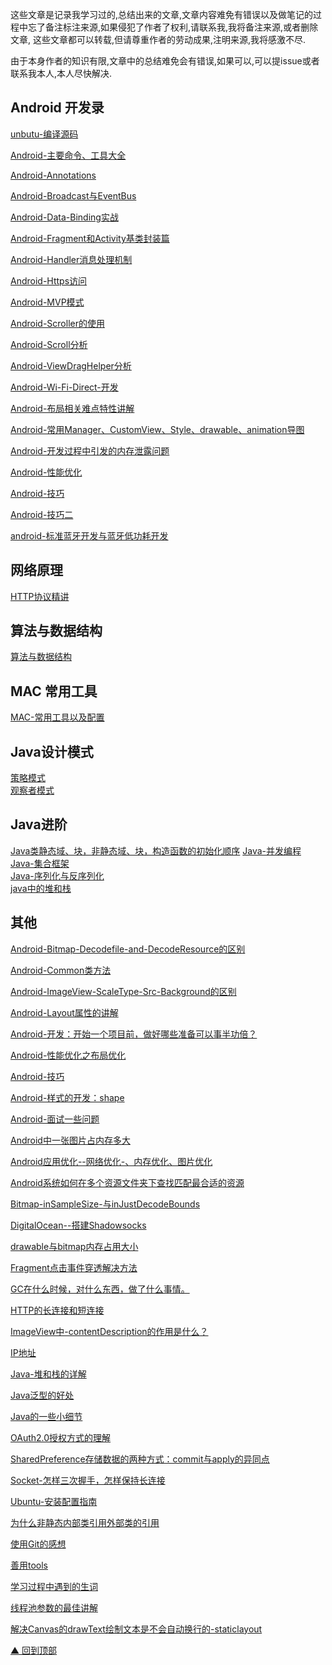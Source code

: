 
这些文章是记录我学习过的,总结出来的文章,文章内容难免有错误以及做笔记的过程中忘了备注标注来源,如果侵犯了作者了权利,请联系我,我将备注来源,或者删除文章,
这些文章都可以转载,但请尊重作者的劳动成果,注明来源,我将感激不尽.

由于本身作者的知识有限,文章中的总结难免会有错误,如果可以,可以提issue或者联系我本人,本人尽快解决.



## Android 开发录

[unbutu-编译源码](https://github.com/AndroidPreView/AndroidNote/blob/master/blog/Android%E5%BC%80%E5%8F%91%E5%BD%95/unbutu-%E7%BC%96%E8%AF%91%E6%BA%90%E7%A0%81.md)

[Android-主要命令、工具大全](https://github.com/AndroidPreView/AndroidNote/blob/master/blog/Android%E5%BC%80%E5%8F%91%E5%BD%95/Android-%E4%B8%BB%E8%A6%81%E5%91%BD%E4%BB%A4%E3%80%81%E5%B7%A5%E5%85%B7%E5%A4%A7%E5%85%A8.md)

[Android-Annotations](https://github.com/AndroidPreView/AndroidNote/blob/master/blog/Android%E5%BC%80%E5%8F%91%E5%BD%95/Android-Annotations.md)

[Android-Broadcast与EventBus](https://github.com/AndroidPreView/AndroidNote/blob/master/blog/Android%E5%BC%80%E5%8F%91%E5%BD%95/Android-Broadcast%E4%B8%8EEventBus.md)

[Android-Data-Binding实战](https://github.com/AndroidPreView/AndroidNote/blob/master/blog/Android%E5%BC%80%E5%8F%91%E5%BD%95/Android-Data-Binding%E5%AE%9E%E6%88%98.md)

[Android-Fragment和Activity基类封装篇](https://github.com/AndroidPreView/AndroidNote/blob/master/blog/Android%E5%BC%80%E5%8F%91%E5%BD%95/Android-Fragment%E5%92%8CActivity%E5%9F%BA%E7%B1%BB%E5%B0%81%E8%A3%85%E7%AF%87.md)

[Android-Handler消息处理机制](https://github.com/AndroidPreView/AndroidNote/blob/master/blog/Android%E5%BC%80%E5%8F%91%E5%BD%95/Android-Handler%E6%B6%88%E6%81%AF%E5%A4%84%E7%90%86%E6%9C%BA%E5%88%B6.md)

[Android-Https访问](https://github.com/AndroidPreView/AndroidNote/blob/master/blog/Android%E5%BC%80%E5%8F%91%E5%BD%95/Android-Https%E8%AE%BF%E9%97%AE.md)

[Android-MVP模式](https://github.com/AndroidPreView/AndroidNote/blob/master/blog/Android%E5%BC%80%E5%8F%91%E5%BD%95/Android-MVP%E6%A8%A1%E5%BC%8F.md)

[Android-Scroller的使用](https://github.com/AndroidPreView/AndroidNote/blob/master/blog/Android%E5%BC%80%E5%8F%91%E5%BD%95/Android-Scroller%E7%9A%84%E4%BD%BF%E7%94%A8.md)

[Android-Scroll分析](https://github.com/AndroidPreView/AndroidNote/blob/master/blog/Android%E5%BC%80%E5%8F%91%E5%BD%95/Android-Scroll%E5%88%86%E6%9E%90.md)

[Android-ViewDragHelper分析](https://github.com/AndroidPreView/AndroidNote/blob/master/blog/Android%E5%BC%80%E5%8F%91%E5%BD%95/Android-ViewDragHelper%E5%88%86%E6%9E%90.md)

[Android-Wi-Fi-Direct-开发](https://github.com/AndroidPreView/AndroidNote/blob/master/blog/Android%E5%BC%80%E5%8F%91%E5%BD%95/Android-Wi-Fi-Direct-%E5%BC%80%E5%8F%91.md)

[Android-布局相关难点特性讲解](https://github.com/AndroidPreView/AndroidNote/blob/master/blog/Android%E5%BC%80%E5%8F%91%E5%BD%95/Android-%E5%B8%83%E5%B1%80%E7%9B%B8%E5%85%B3%E9%9A%BE%E7%82%B9%E7%89%B9%E6%80%A7%E8%AE%B2%E8%A7%A3.md)

[Android-常用Manager、CustomView、Style、drawable、animation导图](https://github.com/AndroidPreView/AndroidNote/blob/master/blog/Android%E5%BC%80%E5%8F%91%E5%BD%95/Android-%E5%B8%B8%E7%94%A8Manager%E3%80%81CustomView%E3%80%81Style%E3%80%81drawable%E3%80%81animation%E5%AF%BC%E5%9B%BE.md)

[Android-开发过程中引发的内存泄露问题](https://github.com/AndroidPreView/AndroidNote/blob/master/blog/Android%E5%BC%80%E5%8F%91%E5%BD%95/Android-%E5%BC%80%E5%8F%91%E8%BF%87%E7%A8%8B%E4%B8%AD%E5%BC%95%E5%8F%91%E7%9A%84%E5%86%85%E5%AD%98%E6%B3%84%E9%9C%B2%E9%97%AE%E9%A2%98.md)

[Android-性能优化](https://github.com/AndroidPreView/AndroidNote/blob/master/blog/Android%E5%BC%80%E5%8F%91%E5%BD%95/Android-%E6%80%A7%E8%83%BD%E4%BC%98%E5%8C%96.md)

[Android-技巧](https://github.com/AndroidPreView/AndroidNote/blob/master/blog/Android%E5%BC%80%E5%8F%91%E5%BD%95/Android-%E6%8A%80%E5%B7%A7.md)

[Android-技巧二](https://github.com/AndroidPreView/AndroidNote/blob/master/blog/Android%E5%BC%80%E5%8F%91%E5%BD%95/Android-%E6%8A%80%E5%B7%A7%E4%BA%8C.md)

[android-标准蓝牙开发与蓝牙低功耗开发](https://github.com/AndroidPreView/AndroidNote/blob/master/blog/Android%E5%BC%80%E5%8F%91%E5%BD%95/android-%E6%A0%87%E5%87%86%E8%93%9D%E7%89%99%E5%BC%80%E5%8F%91%E4%B8%8E%E8%93%9D%E7%89%99%E4%BD%8E%E5%8A%9F%E8%80%97%E5%BC%80%E5%8F%91.md)

## 网络原理
[HTTP协议精讲](https://github.com/AndroidPreView/AndroidNote/blob/master/blog/%E7%BD%91%E7%BB%9C%E5%8E%9F%E7%90%86/HTTP%E5%8D%8F%E8%AE%AE%E7%B2%BE%E8%AE%B2.md)

## 算法与数据结构
[算法与数据结构](https://github.com/AndroidPreView/AndroidNote/blob/master/blog/%E7%AE%97%E6%B3%95%E4%B8%8E%E6%95%B0%E6%8D%AE%E7%BB%93%E6%9E%84/%E7%AE%97%E6%B3%95%E4%B8%8E%E6%95%B0%E6%8D%AE%E7%BB%93%E6%9E%84.md)

## MAC 常用工具
[MAC-常用工具以及配置](https://github.com/AndroidPreView/AndroidNote/blob/master/blog/MAC-%E5%B8%B8%E7%94%A8%E5%B7%A5%E5%85%B7%E9%9B%86%E4%BB%A5%E5%8F%8A%E9%85%8D%E7%BD%AE/MAC-%E5%B8%B8%E7%94%A8%E5%B7%A5%E5%85%B7%E4%BB%A5%E5%8F%8A%E9%85%8D%E7%BD%AE.md)

## Java设计模式
[策略模式](https://github.com/AndroidPreView/AndroidNote/blob/master/blog/Java%E8%AE%BE%E8%AE%A1%E6%A8%A1%E5%BC%8F/%E7%AD%96%E7%95%A5%E6%A8%A1%E5%BC%8F.md)</br>
[观察者模式](https://github.com/AndroidPreView/AndroidNote/blob/master/blog/Java%E8%AE%BE%E8%AE%A1%E6%A8%A1%E5%BC%8F/%E8%A7%82%E5%AF%9F%E8%80%85%E6%A8%A1%E5%BC%8F.md)

## Java进阶
[Java类静态域、块，非静态域、块，构造函数的初始化顺序](https://github.com/AndroidPreView/AndroidNote/blob/master/blog/JAVA%E8%BF%9B%E9%98%B6/Java%E7%B1%BB%E9%9D%99%E6%80%81%E5%9F%9F%E3%80%81%E5%9D%97%EF%BC%8C%E9%9D%9E%E9%9D%99%E6%80%81%E5%9F%9F%E3%80%81%E5%9D%97%EF%BC%8C%E6%9E%84%E9%80%A0%E5%87%BD%E6%95%B0%E7%9A%84%E5%88%9D%E5%A7%8B%E5%8C%96%E9%A1%BA%E5%BA%8F.md)
[Java-并发编程](https://github.com/AndroidPreView/AndroidNote/blob/master/blog/JAVA%E8%BF%9B%E9%98%B6/Java-%E5%B9%B6%E5%8F%91%E7%BC%96%E7%A8%8B.md)</br>
[Java-集合框架](https://github.com/AndroidPreView/AndroidNote/blob/master/blog/Android%E5%BC%80%E5%8F%91%E5%BD%95/Java-%E9%9B%86%E5%90%88%E6%A1%86%E6%9E%B6.md)</br>
[Java-序列化与反序列化](https://github.com/AndroidPreView/AndroidNote/blob/master/blog/JAVA%E8%BF%9B%E9%98%B6/Java-%E5%BA%8F%E5%88%97%E5%8C%96%E4%B8%8E%E5%8F%8D%E5%BA%8F%E5%88%97%E5%8C%96.md)</br>
[java中的堆和栈](https://github.com/AndroidPreView/AndroidNote/blob/master/blog/JAVA%E8%BF%9B%E9%98%B6/java%E4%B8%AD%E7%9A%84%E5%A0%86%E5%92%8C%E6%A0%88.md)</br>

## 其他

[Android-Bitmap-Decodefile-and-DecodeResource的区别](https://github.com/fuqinwu/AndroidNote/wiki/Android-Bitmap-Decodefile-and-DecodeResource%E7%9A%84%E5%8C%BA%E5%88%AB)

[Android-Common类方法](https://github.com/fuqinwu/AndroidNote/wiki/Android-Common%E7%B1%BB%E6%96%B9%E6%B3%95)

[Android-ImageView-ScaleType-Src-Background的区别]()

[Android-Layout属性的讲解](https://github.com/fuqinwu/AndroidNote/wiki/Android-ImageView-ScaleType-Src-Background%E7%9A%84%E5%8C%BA%E5%88%AB)

[Android-开发：开始一个项目前，做好哪些准备可以事半功倍？](https://github.com/fuqinwu/AndroidNote/wiki/Android-%E5%BC%80%E5%8F%91%EF%BC%9A%E5%BC%80%E5%A7%8B%E4%B8%80%E4%B8%AA%E9%A1%B9%E7%9B%AE%E5%89%8D%EF%BC%8C%E5%81%9A%E5%A5%BD%E5%93%AA%E4%BA%9B%E5%87%86%E5%A4%87%E5%8F%AF%E4%BB%A5%E4%BA%8B%E5%8D%8A%E5%8A%9F%E5%80%8D%EF%BC%9F)

[Android-性能优化之布局优化](https://github.com/fuqinwu/AndroidNote/wiki/Android-%E6%80%A7%E8%83%BD%E4%BC%98%E5%8C%96%E4%B9%8B%E5%B8%83%E5%B1%80%E4%BC%98%E5%8C%96)

[Android-技巧](https://github.com/fuqinwu/AndroidNote/wiki/Android-%E6%8A%80%E5%B7%A7)

[Android-样式的开发：shape](https://github.com/fuqinwu/AndroidNote/wiki/Android-%E6%A0%B7%E5%BC%8F%E7%9A%84%E5%BC%80%E5%8F%91%EF%BC%9Ashape)

[Android-面试一些问题](https://github.com/fuqinwu/AndroidNote/wiki/Android-%E9%9D%A2%E8%AF%95%E4%B8%80%E4%BA%9B%E9%97%AE%E9%A2%98)

[Android中一张图片占内存多大](https://github.com/fuqinwu/AndroidNote/wiki/Android%E4%B8%AD%E4%B8%80%E5%BC%A0%E5%9B%BE%E7%89%87%E5%8D%A0%E5%86%85%E5%AD%98%E5%A4%9A%E5%A4%A7)

[Android应用优化--网络优化-、内存优化、图片优化](https://github.com/fuqinwu/AndroidNote/wiki/Android%E5%BA%94%E7%94%A8%E4%BC%98%E5%8C%96--%E7%BD%91%E7%BB%9C%E4%BC%98%E5%8C%96-%E3%80%81%E5%86%85%E5%AD%98%E4%BC%98%E5%8C%96%E3%80%81%E5%9B%BE%E7%89%87%E4%BC%98%E5%8C%96)

[Android系统如何在多个资源文件夹下查找匹配最合适的资源](https://github.com/fuqinwu/AndroidNote/wiki/Android%E7%B3%BB%E7%BB%9F%E5%A6%82%E4%BD%95%E5%9C%A8%E5%A4%9A%E4%B8%AA%E8%B5%84%E6%BA%90%E6%96%87%E4%BB%B6%E5%A4%B9%E4%B8%8B%E6%9F%A5%E6%89%BE%E5%8C%B9%E9%85%8D%E6%9C%80%E5%90%88%E9%80%82%E7%9A%84%E8%B5%84%E6%BA%90)

[Bitmap-inSampleSize-与inJustDecodeBounds](https://github.com/fuqinwu/AndroidNote/wiki/Bitmap-inSampleSize-%E4%B8%8EinJustDecodeBounds)

[DigitalOcean--搭建Shadowsocks](https://github.com/fuqinwu/AndroidNote/wiki/DigitalOcean--%E6%90%AD%E5%BB%BAShadowsocks)

[drawable与bitmap内存占用大小](https://github.com/fuqinwu/AndroidNote/wiki/drawable%E4%B8%8Ebitmap%E5%86%85%E5%AD%98%E5%8D%A0%E7%94%A8%E5%A4%A7%E5%B0%8F)

[Fragment点击事件穿透解决方法](https://github.com/fuqinwu/AndroidNote/wiki/Fragment%E7%82%B9%E5%87%BB%E4%BA%8B%E4%BB%B6%E7%A9%BF%E9%80%8F%E8%A7%A3%E5%86%B3%E6%96%B9%E6%B3%95)

[GC在什么时候，对什么东西，做了什么事情。](https://github.com/fuqinwu/AndroidNote/wiki/GC%E5%9C%A8%E4%BB%80%E4%B9%88%E6%97%B6%E5%80%99%EF%BC%8C%E5%AF%B9%E4%BB%80%E4%B9%88%E4%B8%9C%E8%A5%BF%EF%BC%8C%E5%81%9A%E4%BA%86%E4%BB%80%E4%B9%88%E4%BA%8B%E6%83%85%E3%80%82)

[HTTP的长连接和短连接](https://github.com/fuqinwu/AndroidNote/wiki/HTTP%E7%9A%84%E9%95%BF%E8%BF%9E%E6%8E%A5%E5%92%8C%E7%9F%AD%E8%BF%9E%E6%8E%A5)

[ImageView中-contentDescription的作用是什么？](https://github.com/fuqinwu/AndroidNote/wiki/ImageView%E4%B8%AD-contentDescription%E7%9A%84%E4%BD%9C%E7%94%A8%E6%98%AF%E4%BB%80%E4%B9%88%EF%BC%9F)

[IP地址](https://github.com/fuqinwu/AndroidNote/wiki/IP%E5%9C%B0%E5%9D%80)

[Java-堆和栈的详解](https://github.com/fuqinwu/AndroidNote/wiki/Java-%E5%A0%86%E5%92%8C%E6%A0%88%E7%9A%84%E8%AF%A6%E8%A7%A3)

[Java泛型的好处](https://github.com/fuqinwu/AndroidNote/wiki/Java%E6%B3%9B%E5%9E%8B%E7%9A%84%E5%A5%BD%E5%A4%84)

[Java的一些小细节](https://github.com/fuqinwu/AndroidNote/wiki/Java%E7%9A%84%E4%B8%80%E4%BA%9B%E5%B0%8F%E7%BB%86%E8%8A%82)

[OAuth2.0授权方式的理解](https://github.com/fuqinwu/AndroidNote/wiki/OAuth2.0%E6%8E%88%E6%9D%83%E6%96%B9%E5%BC%8F%E7%9A%84%E7%90%86%E8%A7%A3)

[SharedPreference存储数据的两种方式：commit与apply的异同点](https://github.com/fuqinwu/AndroidNote/wiki/SharedPreference%E5%AD%98%E5%82%A8%E6%95%B0%E6%8D%AE%E7%9A%84%E4%B8%A4%E7%A7%8D%E6%96%B9%E5%BC%8F%EF%BC%9Acommit%E4%B8%8Eapply%E7%9A%84%E5%BC%82%E5%90%8C%E7%82%B9)

[Socket-怎样三次握手，怎样保持长连接](https://github.com/fuqinwu/AndroidNote/wiki/Socket-%E6%80%8E%E6%A0%B7%E4%B8%89%E6%AC%A1%E6%8F%A1%E6%89%8B%EF%BC%8C%E6%80%8E%E6%A0%B7%E4%BF%9D%E6%8C%81%E9%95%BF%E8%BF%9E%E6%8E%A5)

[Ubuntu-安装配置指南](https://github.com/fuqinwu/AndroidNote/wiki/Ubuntu-%E5%AE%89%E8%A3%85%E9%85%8D%E7%BD%AE%E6%8C%87%E5%8D%97)

[为什么非静态内部类引用外部类的引用](https://github.com/fuqinwu/AndroidNote/wiki/%E4%B8%BA%E4%BB%80%E4%B9%88%E9%9D%9E%E9%9D%99%E6%80%81%E5%86%85%E9%83%A8%E7%B1%BB%E5%BC%95%E7%94%A8%E5%A4%96%E9%83%A8%E7%B1%BB%E7%9A%84%E5%BC%95%E7%94%A8)

[使用Git的感想](https://github.com/fuqinwu/AndroidNote/wiki/%E4%BD%BF%E7%94%A8Git%E7%9A%84%E6%84%9F%E6%83%B3)

[善用tools](https://github.com/fuqinwu/AndroidNote/wiki/%E5%96%84%E7%94%A8tools)

[学习过程中遇到的生词](https://github.com/fuqinwu/AndroidNote/wiki/%E5%AD%A6%E4%B9%A0%E8%BF%87%E7%A8%8B%E4%B8%AD%E9%81%87%E5%88%B0%E7%9A%84%E7%94%9F%E8%AF%8D)

[线程池参数的最佳讲解](https://github.com/fuqinwu/AndroidNote/wiki/%E7%BA%BF%E7%A8%8B%E6%B1%A0%E5%8F%82%E6%95%B0%E7%9A%84%E6%9C%80%E4%BD%B3%E8%AE%B2%E8%A7%A3)

[解决Canvas的drawText绘制文本是不会自动换行的-staticlayout](https://github.com/fuqinwu/AndroidNote/wiki/%E8%A7%A3%E5%86%B3Canvas%E7%9A%84drawText%E7%BB%98%E5%88%B6%E6%96%87%E6%9C%AC%E6%98%AF%E4%B8%8D%E4%BC%9A%E8%87%AA%E5%8A%A8%E6%8D%A2%E8%A1%8C%E7%9A%84-staticlayout)



[▲ 回到顶部](#top)